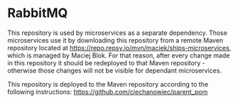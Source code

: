 # RabbitMQ

This repository is used by microservices as a separate dependency. Those microservices use it by downloading this repository from a remote Maven repository located at https://repo.repsy.io/mvn/maciek/ships-microservices, which is managed by Maciej Blok. For that reason, after every change made in this repository it should be redeployed to that Maven repository - otherwise those changes will not be visible for dependant microservices.

This repository is deployed to the Maven repository according to the following instructions: https://github.com/ciechanowiec/parent_pom
